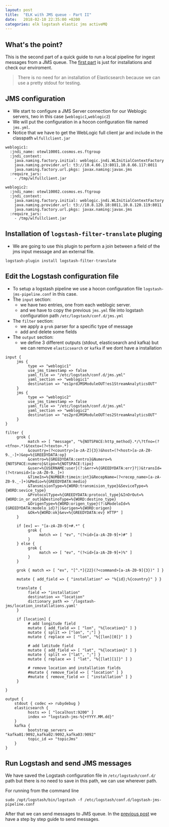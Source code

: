 ```yaml
---
layout: post
title:  "ELK with JMS queue - Part II"
date:   2018-02-10 22:35:00 +0200
categories: elk logstash elastic jms activeMQ
---
```


## What's the point?

This is the second part of a quick guide to run a local pipeline for ingest messages from a JMS queue.
The [first part](https://ilittleangel.github.io/elk/logstash/elastic/jms/activemq/2018/02/01/elk-with-jms-queue-part1.html) is just for installations and check our enviroment.

> There is no need for an installation of Elasticsearch because we can use a pretty stdout for testing.

## JMS configuration

* We start to configure a JMS Server connection for our Weblogic servers, two in this case (`weblogic1`,`weblogic2`)
* We will put the configuration in a hocon configuration file named `jms.yml`.
* Notice that we have to get the WebLogic full client jar and include in the classpath `wlfullclient.jar` 

```hocon
weblogic1:
  :jndi_name: otewl10001.cosmos.es.ftgroup
  :jndi_context:
    java.naming.factory.initial: weblogic.jndi.WLInitialContextFactory
    java.naming.provider.url: t3://10.4.66.13:8011,10.8.66.117:8011
    java.naming.factory.url.pkgs: javax.naming:javax.jms
  :require_jars:
    - /tmp/wlfullclient.jar

weblogic2:
  :jndi_name: otewl10002.cosmos.es.ftgroup
  :jndi_context:
    java.naming.factory.initial: weblogic.jndi.WLInitialContextFactory
    java.naming.provider.url: t3://10.8.120.18:8011,10.8.120.119:8011
    java.naming.factory.url.pkgs: javax.naming:javax.jms
  :require_jars:
    - /tmp/wlfullclient.jar
```

## Installation of `logstash-filter-translate` pluging

* We are going to use this plugin to perform a join between a field of the jms input message and an external file.

```
logstash-plugin install logstash-filter-translate
```

## Edit the Logstash configuration file

* To setup a logstash pipeline we use a hocon configuration file `logstash-jms-pipeline.conf` in this case.
* The `input` section: 
  - we have two entries, one from each weblogic server.
  - and we have to copy the previous `jms.yml` file into logstash configuration path `/etc/logstash/conf.d/jms.yml`
* The `filter` section:
  - we apply a `grok` parser for a specific type of message
  - add and delete some fields
* The `output` section:
  - we define 3 different outputs (stdout, elasticsearch and kafka) but we can remove `elasticsearch` or `kafka` if we dont have a installation

```hocon
input {
     jms {
          type => "weblogic1"
          use_jms_timestamp => false
          yaml_file => "/etc/logstash/conf.d/jms.yml"
          yaml_section => "weblogic1"
          destination => "es1prdJMSModuleOUT!es1StreamAnalyticsOUT"
     }
     jms {
          type => "weblogic2"
          use_jms_timestamp => false
          yaml_file => "/etc/logstash/conf.d/jms.yml"
          yaml_section => "weblogic2"
          destination => "es2prdJMSModuleOUT!es2StreamAnalyticsOUT"
     }
}

filter {
     grok {
          match => [ "message", "%{NOTSPACE:http_method}.*/\?tfno=(?<tfno>.*)&texto=(?<texto>.*)
          &country=(?<country>[a-zA-Z]{3})&host=(?<host>[a-zA-Z0-9._-]+)&op=%{GREEDYDATA:op}
          &centro=%{GREEDYDATA:centro}&Numero=%{NOTSPACE:numero}&tipo=%{NOTSPACE:tipo}
          &user=%{USERNAME:user}(?:&err=%{GREEDYDATA:err}?|)&transId=(?<transid>[a-zA-Z0-9._]+)
          &TimeIn=%{NUMBER:timein:int}&RecepName=(?<recep_name>[a-zA-Z0-9._-]+)&Medio=%{GREEDYDATA:medio}
          &TansmisionType=%{WORD:transmision_type}&SeviceType=%{WORD:sevice_type}
          &ProtocolType=%{GREEDYDATA:protocol_type}&InOrOut=%{WORD:in_or_out}&DestinoType=%{WORD:destino_type}
          &OrigenType=%{WORD:origen_type}(?:&ModeloId=%{GREEDYDATA:modelo_id}?|)&origen=%{WORD:origen}
          &Ok=%{WORD:ok}&ev=%{GREEDYDATA:ev} HTTP" ]
     }

     if [ev] =~ "[a-zA-Z0-9]+#.*" {
          grok {
               match => [ "ev", "(?<id>[a-zA-Z0-9]+)#" ]
          }
     } else {
          grok {
               match => [ "ev", "(?<id>[a-zA-Z0-9]+)%" ]
          }
     }

     grok { match => [ "ev", "[^.*]{22}(?<command>[a-zA-Z0-9]{3})" ] }

     mutate { add_field => { "installation" => "%{id};%{country}" } }

     translate {
          field => "installation"
          destination => "location"
          dictionary_path => '/logstash-jms/location_installations.yaml'
     }

     if [location] {
          # add longitude field
          mutate { add_field => [ "lon", "%{location}" ] }
          mutate { split => ["lon", ";"] }
          mutate { replace => [ "lon", "%{[lon][0]}" ] }

          # add latitude field
          mutate { add_field => [ "lat", "%{location}" ] }
          mutate { split => ["lat", ";"] }
          mutate { replace => [ "lat", "%{[lat][1]}" ] }

          # remove location and installation fields
          #mutate { remove_field => [ "location" ] }
          #mutate { remove_field => [ "installation" ] }
     }

}

output {
    stdout { codec => rubydebug }
    elasticsearch {
          hosts => [ "localhost:9200" ]
          index => "logstash-jms-%{+YYYY.MM.dd}"
    }
    kafka {
          bootstrap_servers => "kafka01:9092,kafka02:9092,kafka03:9092"
          topic_id => "topicJms" 
    }
}
```


## Run Logstash and send JMS messages

We have saved the Logstash configuration file in `/etc/logstash/conf.d/` path but there is no need to save in this path, we can use wherever path.

For running from the command line
```
sudo /opt/logstash/bin/logstash -f /etc/logstash/conf.d/logstash-jms-pipeline.conf
```

After that we can send messages to JMS queue. In the [previous post](https://ilittleangel.github.io/elk/logstash/elastic/jms/activemq/2018/02/01/elk-with-jms-queue-part1.html) we have a step by step guide to send messages.
